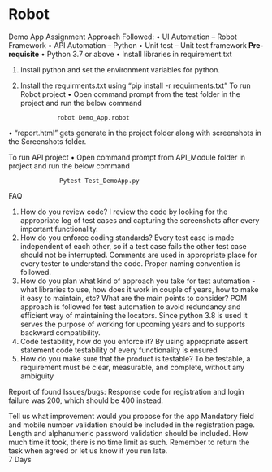 # Robot
Demo App Assignment
  Approach Followed:
    •	UI Automation – Robot Framework
    •	API Automation – Python
    •	Unit test – Unit test framework
	**Pre-requisite**
•	Python 3.7 or above
•	Install libraries in requirement.txt
1.	Install python and set the environment variables for python.
2.	Install the requirments.txt using “pip install -r requirments.txt”
To run Robot project
•	Open command prompt from the test folder in the project and run the below command

                  robot Demo_App.robot

•	“report.html” gets generate in the project folder along with screenshots in the Screenshots folder.
	
  To run API project
•	Open command prompt from API_Module folder in project and run the below command

                  Pytest Test_DemoApp.py

FAQ
1.	How do you review code? 
I review the code by looking for the appropriate log of test cases and capturing the screenshots after every important functionality. 
2.	How do you enforce coding standards? 
Every test case is made independent of each other, so if a test case fails the other test case should not be interrupted. Comments are used in appropriate place for every tester to understand the code. Proper naming convention is followed.
3.	How do you plan what kind of approach you take for test automation - what libraries to use, how does it work in couple of years, how to make it easy to maintain, etc? What are the main points to consider? 
POM approach is followed for test automation to avoid redundancy and efficient way of maintaining the locators. Since python 3.8 is used it serves the purpose of working for upcoming years and to supports backward compatibility.
4.	Code testability, how do you enforce it? 
By using appropriate assert statement code testability of every functionality is ensured
5.	How do you make sure that the product is testable? 
To be testable, a requirement must be clear, measurable, and complete, without any ambiguity


Report of found Issues/bugs:
Response code for registration and login failure was 200, which should be 400 instead.
 
Tell us what improvement would you propose for the app
Mandatory field and mobile number validation should be included in the registration page. Length and alphanumeric password validation should be included.
How much time it took, there is no time limit as such. Remember to return the task when agreed or let us know if you run late. 	
7 Days



